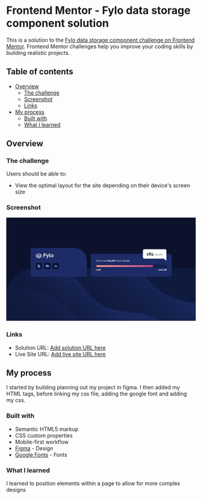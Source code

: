 # Frontend Mentor - Fylo data storage component solution

This is a solution to the [Fylo data storage component challenge on Frontend Mentor](https://www.frontendmentor.io/challenges/fylo-data-storage-component-1dZPRbV5n). Frontend Mentor challenges help you improve your coding skills by building realistic projects. 

## Table of contents

- [Overview](#overview)
  - [The challenge](#the-challenge)
  - [Screenshot](#screenshot)
  - [Links](#links)
- [My process](#my-process)
  - [Built with](#built-with)
  - [What I learned](#what-i-learned)




## Overview

### The challenge

Users should be able to:

- View the optimal layout for the site depending on their device's screen size

### Screenshot

![](./screenshot.jpg)


### Links

- Solution URL: [Add solution URL here](https://your-solution-url.com)
- Live Site URL: [Add live site URL here](https://your-live-site-url.com)

## My process
I started by building planning out my project in figma. I then added my HTML tags, before linking my css file, adding the google font and adding my css.

### Built with

- Semantic HTML5 markup
- CSS custom properties
- Mobile-first workflow
- [Figma](https://www.figma.com/) - Design
- [Google Fonts](https://fonts.google.com/) - Fonts


### What I learned

I learned to position elements within a page to allow for more complex designs




